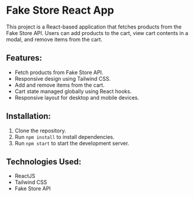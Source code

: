 # Fake Store React App

This project is a React-based application that fetches products from the Fake Store API. Users can add products to the cart, view cart contents in a modal, and remove items from the cart.

## Features:
- Fetch products from Fake Store API.
- Responsive design using Tailwind CSS.
- Add and remove items from the cart.
- Cart state managed globally using React hooks.
- Responsive layout for desktop and mobile devices.

## Installation:
1. Clone the repository.
2. Run `npm install` to install dependencies.
3. Run `npm start` to start the development server.

## Technologies Used:
- ReactJS
- Tailwind CSS
- Fake Store API
